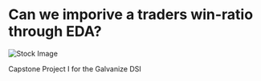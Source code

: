 # Can we imporive a traders win-ratio through EDA?

![Stock Image](/Users/chucks_apple/Documents/galvanize/capstone/capstone_one/img/header.png)


Capstone Project I for the Galvanize DSI
